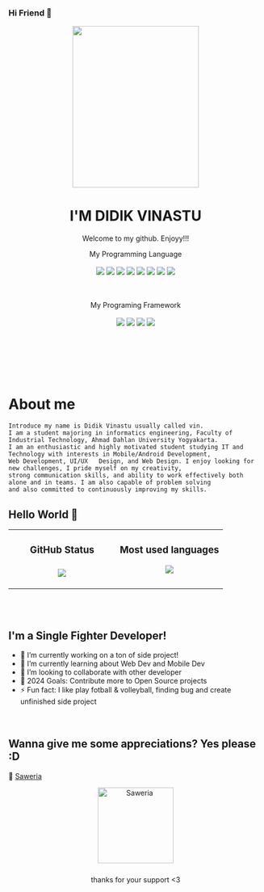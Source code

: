 ### Hi Friend 👋

<p align="center">
  <img src="https://github.com/user-attachments/assets/321e78a2-3897-4f79-93b4-e359a2b963e2" width="250" height="320" style="img-center"></center>
<!-- https://user-images.githubusercontent.com/50107558/70987321-387b4a80-20f2-11ea-94e0-9a1078e14e37.png -->


  <h1 align="center">I'M DIDIK VINASTU</h1>
  <p align="center">Welcome to my github. Enjoyy!!!<p>
<!--   <p align="center">
  <img src="https://img.shields.io/badge/OS-Linux_-blue">&#160<img src="https://img.shields.io/badge/Tools-Docker_-green">&#160<img src="https://img.shields.io/badge/Code-JavaScript_-gold">&#160<img src="https://img.shields.io/badge/Shell-Bash_-orange">&#160<img src="https://img.shields.io/badge/Code-Make_-pink">&#160<img src="https://img.shields.io/badge/Cloud-Computing_-blue">&#160<img src="https://img.shields.io/badge/Code-C++_-yellow">&#160<img src="https://img.shields.io/badge/Code-C_-purple">&#160<img src="https://img.shields.io/badge/Framework-Bootstrap_-yellow">&#160<img src="https://img.shields.io/badge/Framework-ReactJS_-pink"></center> -->
  
 <div align="center">
  My Programming Language
  <br><br>
<img src="https://img.shields.io/badge/html-orange?style=for-the-badge&logo=html5&logoColor=white"/>
<img src="https://img.shields.io/badge/css-blue?style=for-the-badge&logo=css3&logoColor=white"/>
<img src="https://img.shields.io/badge/javascript-yellow?style=for-the-badge&logo=javascript&logoColor=black"/>
<img src="https://img.shields.io/badge/php-777BB4?style=for-the-badge&logo=php&logoColor=white"/>
<img src="https://img.shields.io/badge/kotlin-%230095D5.svg?style=for-the-badge&logo=kotlin&logoColor=white"/>
<img src="https://img.shields.io/badge/git-%23F05033.svg?style=for-the-badge&logo=git&logoColor=white"/>
<img src="https://img.shields.io/badge/c++-%2300599C.svg?style=for-the-badge&logo=c%2B%2B&logoColor=white"/>
<img src="https://img.shields.io/badge/python-3670A0?style=for-the-badge&logo=python&logoColor=ffdd54"/>

  
  <br><br>
  My Programing Framework
  <br><br>
<img src="https://img.shields.io/badge/Bootstrap-563D7C?style=for-the-badge&logo=bootstrap&logoColor=white"/>
<img src="https://img.shields.io/badge/React-20232A?style=for-the-badge&logo=react&logoColor=61DAFB"/>
<img src="https://img.shields.io/badge/Tailwind_CSS-38B2AC?style=for-the-badge&logo=tailwind-css&logoColor=white"/>
<img src="https://img.shields.io/badge/Laravel-FF2D20?style=for-the-badge&logo=laravel&logoColor=white"/>

  <br><br></div>


<br><br>


  # About me
  ```
  Introduce my name is Didik Vinastu usually called vin.
  I am a student majoring in informatics engineering, Faculty of Industrial Technology, Ahmad Dahlan University Yogyakarta. 
  I am an enthusiastic and highly motivated student studying IT and Technology with interests in Mobile/Android Development, 
  Web Development, UI/UX   Design, and Web Design. I enjoy looking for new challenges, I pride myself on my creativity, 
  strong communication skills, and ability to work effectively both alone and in teams. I am also capable of problem solving 
  and also committed to continuously improving my skills.
  ```
<!-- 
<p><br>👻I'am vinast👻</br>
<span><p>We are An0nym0us...☠️</p></span>
<p>We are legion...................☠️</p>
<p>We do not forgive................☠️</p>
<p>We do not forget............☠️</p>
<p>Expect us.................!☠️</p> -->

## Hello World 👋

<!-- [![Nyancodeid's github stats](https://github-readme-stats.vercel.app/api?username=vinast)](https://github.com/vinast/vinast) -->
<div align="center">
<table>
   <td width="50%" valign="top">
    <h3 align="center"> GitHub Status<h3>
    <p align="center">
      <img src="https://github-readme-stats.vercel.app/api?username=vinast&theme=algolia&column=7&no-frame=true" />
    </p>
<!--       <p>
        <img src="https://camo.githubusercontent.com/aaa45ae6d7257960322d83e8c00adf6c94c7ba92a2743feedf6c89e22b7abfda/68747470733a2f2f6769746875622d726561646d652d73746174732e76657263656c2e6170702f6170692f70696e3f757365726e616d653d616e7572616768617a7261267265706f3d6769746875622d726561646d652d7374617473267469746c655f636f6c6f723d6666662669636f6e5f636f6c6f723d66396639663926746578745f636f6c6f723d3966396639662662675f636f6c6f723d313531353135"/>
      </p> -->
   </td>
   <td width="50%" valign="top">
    <h3 align="center"> Most used languages</h3>
     <p align="center">
      <img src="https://github-readme-stats.vercel.app/api/top-langs/?username=vinast&layout=compact&langs_count=8&hide=html,css,jupyter%20notebook,shell">
     </p>
  </td>
      </table></div>
     <br>
  

<!-- <p align="center">
  <a href="https://github.com/vinast"><img src="https://github-profile-trophy.vercel.app/?username=vinast&theme=radical&margin-w=25&no-bg=true&no-frame=true" /><a>
</p>
 -->
<br>
    
## I'm a Single Fighter Developer!
     
- 🔭 I’m currently working on a ton of side project!
- 🌱 I’m currently learning about Web Dev and Mobile Dev
- 👯 I’m looking to collaborate with other developer
- 🥅 2024 Goals: Contribute more to Open Source projects
- ⚡ Fun fact: I like play fotball & volleyball, finding bug and create unfinished side project 
     <br><br><br>

## Wanna give me some appreciations? Yes please :D

💸 [Saweria](https://saweria.co/vinast)
<br>
<div style="text-align: center;">
    <a href="https://saweria.co/vinast" target="_blank" style="display: inline-block; margin-bottom: 10px;">
        <img src="https://github.com/user-attachments/assets/4513031d-8749-432a-8cef-e2dcb536d648" alt="Saweria" style="width: 150px; height: auto; display: block; margin: 0 auto;">
    </a>
  <p>thanks for your support <3</p>
</div>


